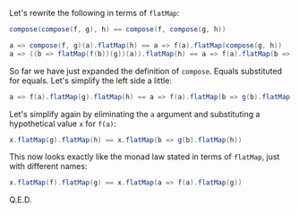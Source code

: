 Let's rewrite the following in terms of `flatMap`:

```scala
compose(compose(f, g), h) == compose(f, compose(g, h))

a => compose(f, g)(a).flatMap(h) == a => f(a).flatMap(compose(g, h))
a => ((b => flatMap(f(b))(g))(a)).flatMap(h) == a => f(a).flatMap(b => g(b).flatMap(h))
```

So far we have just expanded the definition of `compose`. Equals substituted for equals. Let's
simplify the left side a little:

```scala
a => f(a).flatMap(g).flatMap(h) == a => f(a).flatMap(b => g(b).flatMap(h))
```

Let's simplify again by eliminating the `a` argument and substituting a hypothetical value `x` for
`f(a)`:

```scala
x.flatMap(g).flatMap(h) == x.flatMap(b => g(b).flatMap(h))
```

This now looks exactly like the monad law stated in terms of `flatMap`, just with different names:

```scala
x.flatMap(f).flatMap(g) == x.flatMap(a => f(a).flatMap(g))
```

Q.E.D.
